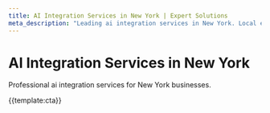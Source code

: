 ```yaml
---
title: AI Integration Services in New York | Expert Solutions
meta_description: "Leading ai integration services in New York. Local expertise, proven results, competitive rates."
---
```


# AI Integration Services in New York

Professional ai integration services for New York businesses.

{{template:cta}}
